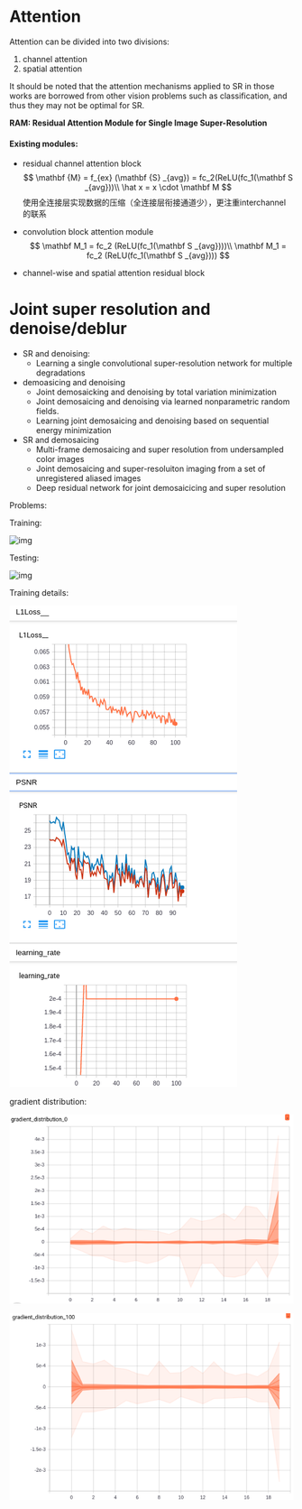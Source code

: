 # Attention

Attention can be divided into two divisions:

1. channel attention
2. spatial attention

It should be noted that the attention mechanisms applied to SR in those works are borrowed from other vision problems such as classification, and thus they may not be optimal for SR.

__RAM: Residual Attention Module for Single Image Super-Resolution__

#### Existing modules:

- residual channel attention block
  $$
  \mathbf {M} = f_{ex} (\mathbf {S} _{avg}) = fc_2(ReLU(fc_1(\mathbf S _{avg}))\\
  \hat x = x \cdot \mathbf M
  $$
  使用全连接层实现数据的压缩（全连接层衔接通道少），更注重interchannel的联系

- convolution block attention module
  $$
  \mathbf M_1 = fc_2 (ReLU(fc_1(\mathbf S _{avg})))\\
   \mathbf M_1 = fc_2 (ReLU(fc_1(\mathbf S _{avg})))
  $$
  
- channel-wise and spatial attention residual block







# Joint super resolution and denoise/deblur

- SR and denoising:
  - Learning a single convolutional super-resolution network for multiple degradations
- demoasicing and denoising
  - Joint demosaicking and denoising by total variation minimization
  - Joint demosaicing and denoising via learned nonparametric random fields.
  - Learning joint demosaicing and denoising based on sequential energy minimization
- SR and demosaicing
  - Multi-frame demosaicing and super resolution from undersampled color images
  - Joint demosaicing and super-resoluiton imaging from a set of unregistered aliased images
  - Deep residual network for joint demosaicicing and super resolution









Problems:

Training:

![img](http://localhost:6006/data/plugin/images/individualImage?ts=1568690848.3333592&run=.&tag=demo_train_100&sample=0&index=0)

Testing:

![img](http://localhost:6006/data/plugin/images/individualImage?ts=1568689911.9324777&run=.&tag=demo_test_60&sample=0&index=0)



Training details:

![1568696895671](README.assets/1568696895671.png)

gradient distribution:

![1568697009890](README.assets/1568697009890.png)

![1568697029662](README.assets/1568697029662.png)

